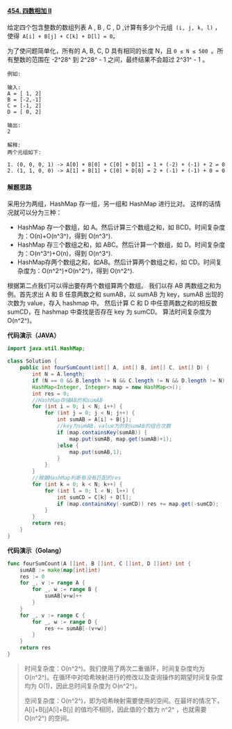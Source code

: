 #### [454. 四数相加 II](https://leetcode-cn.com/problems/4sum-ii/)

给定四个包含整数的数组列表 A , B , C , D ,计算有多少个元组` (i, j, k, l)` ，使得` A[i] + B[j] + C[k] + D[l] = 0`。

为了使问题简单化，所有的 A, B, C, D 具有相同的长度 N，且 `0 ≤ N ≤ 500 `。所有整数的范围在 -2^28^ 到 2^28^ - 1 之间，最终结果不会超过 2^31^ - 1 。

```
例如:

输入:
A = [ 1, 2]
B = [-2,-1]
C = [-1, 2]
D = [ 0, 2]

输出:
2

解释:
两个元组如下:

1. (0, 0, 0, 1) -> A[0] + B[0] + C[0] + D[1] = 1 + (-2) + (-1) + 2 = 0
2. (1, 1, 0, 0) -> A[1] + B[1] + C[0] + D[0] = 2 + (-1) + (-1) + 0 = 0
```

#### 解题思路

采用分为两组，HashMap 存一组，另一组和 HashMap 进行比对。
这样的话情况就可以分为三种：

- HashMap 存一个数组，如 A。然后计算三个数组之和，如 BCD。时间复杂度为：O(n)+O(n^3^)，得到 O(n^3^).
- HashMap 存三个数组之和，如 ABC。然后计算一个数组，如 D。时间复杂度为：O(n^3^)+O(n)，得到 O(n^3^).
- HashMap存两个数组之和，如AB。然后计算两个数组之和，如 CD。时间复杂度为：O(n^2^)+O(n^2^)，得到 O(n^2^).

根据第二点我们可以得出要存两个数组算两个数组。
我们以存 AB 两数组之和为例。首先求出 A 和 B 任意两数之和 sumAB，以 sumAB 为 key，sumAB 出现的次数为 value，存入 hashmap 中。
然后计算 C 和 D 中任意两数之和的相反数 sumCD，在 hashmap 中查找是否存在 key 为 sumCD。
算法时间复杂度为 O(n^2^)。

**代码演示（JAVA）**

```java
import java.util.HashMap;

class Solution {
    public int fourSumCount(int[] A, int[] B, int[] C, int[] D) {
        int N = A.length;
        if (N == 0 && B.length != N && C.length != N && D.length != N) return 0;
        HashMap<Integer, Integer> map = new HashMap<>();
        int res = 0;
        //HashMap存储AB的和sumAB
        for (int i = 0; i < N; i++) {
            for (int j = 0; j < N; j++) {
                int sumAB = A[i] + B[j];
                //key为sumAB，value为的到sumAB的组合次数
                if (map.containsKey(sumAB)) {
                    map.put(sumAB, map.get(sumAB)+1);
                }else {
                    map.put(sumAB,1);
                }
            }
        }
        //根据HashMap判断有没有匹配的res
        for (int k = 0; k < N; k++) {
            for (int l = 0; l < N; l++) {
                int sumCD = C[k] + D[l];
                if (map.containsKey(-sumCD)) res += map.get(-sumCD); 
            }
        }
        return res;
    }
}
```

**代码演示（Golang）**

```Go
func fourSumCount(A []int, B []int, C []int, D []int) int {
	sumAB := make(map[int]int)
	res := 0
	for _, v := range A {
		for _, w := range B {
			sumAB[v+w]++
		}
	}
	for _, v := range C {
		for _, w := range D {
			res += sumAB[-(v+w)]
		}
	}
	return res
}

```

> 时间复杂度：O(n^2^)。我们使用了两次二重循环，时间复杂度均为 O(n^2^)。在循环中对哈希映射进行的修改以及查询操作的期望时间复杂度均为 O(1)，因此总时间复杂度为 O(n^2^)。
>
> 空间复杂度：O(n^2^)，即为哈希映射需要使用的空间。在最坏的情况下，A[i]+B[j]A[i]+B[j] 的值均不相同，因此值的个数为 n^2^ ，也就需要 O(n^2^) 的空间。
>